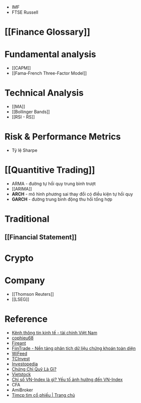 - IMF
- FTSE Russell
# [[Finance Glossary]]
# Fundamental analysis
- [[CAPM]]
- [[Fama-French Three-Factor Model]]

# Technical Analysis
- [[MA]]
- [[Bollinger Bands]]
- [[RSI - RS]]
# Risk & Performance Metrics
- Tỷ lệ Sharpe
# [[Quantitive Trading]]
- ARMA - đường tự hồi quy trung bình trượt
- [[ARIMA]]
- **ARCH** - mô hình phương sai thay đổi có điều kiện tự hồi quy
- **GARCH** - đường trung bình động thu hồi tổng hợp
# Traditional
## [[Financial Statement]]
# Crypto

# Company
- [[Thomson Reuters]]
- [[LSEG]]

# Reference
- [Kênh thông tin kinh tế - tài chính Việt Nam](https://cafef.vn/)
- [cophieu68](https://www.cophieu68.vn/)
- [Fireant](https://fireant.vn/trang-chu)
- [FiinTrade - Nền tảng phân tích dữ liệu chứng khoán toàn diện](https://fiintrade.vn/)
- [WiFeed](https://wifeed.vn/)
- [TCInvest](https://tcinvest.tcbs.com.vn/guest/login?returnUrl=/home)
- [Investopedia](https://www.investopedia.com/)
- [Chứng Chỉ Quỹ Là Gì?](https://www.youtube.com/watch?v=SHh__otke6Q&list=PLCI5VGItTkAs9_gOrafVxgCdI1Doq54Ni&index=7&ab_channel=DuyThanhNguyen)
- [Vietstock](https://vietstock.vn/)
- [Chỉ số VN-Index là gì? Yếu tố ảnh hưởng đến VN-Index](https://banggia.dnse.com.vn/cach-doc-bang-gia/chi-so-vn-index-la-gi)
- CFA
- AmiBroker
- [Timcp tìm cổ phiếu | Trang chủ](https://timcp.io.vn/index.php)